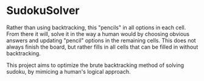 # SudokuSolver
Rather than using backtracking, this "pencils" in all options in each cell. From there it will, solve it in the way a human would by choosing obvious answers and updating "pencil" options in the remaining cells. This does not always finish the board, but rather fills in all cells that can be filled in without backtracking.

This project aims to optimize the brute backtracking method of solving sudoku, by mimicing a human's logical approach.
